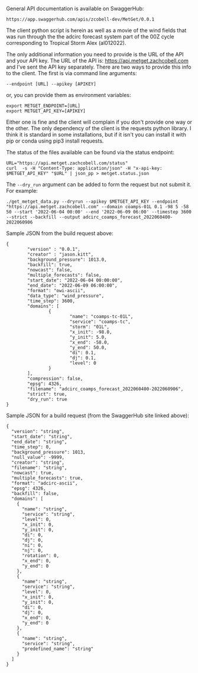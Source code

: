 General API documentation is available on SwaggerHub:
```
https://app.swaggerhub.com/apis/zcobell-dev/MetGet/0.0.1
```
The client python script is herein as well as a movie of the wind fields that was run through the the adcirc forecast system part of the 00Z cycle corresponding to Tropical Storm Alex (al012022).

The only additional information you need to provide is the URL of the API and your API key. The URL of the API is: https://api.metget.zachcobell.com and I've sent the API key separately. There are two ways to provide this info to the client. The first is via command line arguments:
```
--endpoint [URL] --apikey [APIKEY]
```
or, you can provide them as environment variables:
```
export METGET_ENDPOINT=[URL]
export METGET_API_KEY=[APIKEY]
```
Either one is fine and the client will complain if you don't provide one way or the other. The only dependency of the client is the requests python library. I think it is standard in some installations, but if it isn't you can install it with pip or conda using pip3 install requests.

The status of the files available can be found via the status endpoint:
```
URL="https://api.metget.zachcobell.com/status"
curl  -s -H "Content-Type: application/json" -H "x-api-key: $METGET_API_KEY" "$URL" | json_pp > metget.status.json
```
The `--dry_run` argument can be added to form the request but not submit it. For example:

```
./get_metget_data.py --dryrun --apikey $METGET_API_KEY --endpoint "https://api.metget.zachcobell.com" --domain coamps-01L 0.1 -98 5 -58 50 --start '2022-06-04 00:00' --end '2022-06-09 06:00' --timestep 3600 --strict --backfill --output adcirc_coamps_forecast_2022060400-2022060906
```
Sample JSON from the build request above:
```
{
        "version" : "0.0.1",
        "creator" : "jason.kitt",
        "background_pressure": 1013.0,
        "backfill": true,
        "nowcast": false,
        "multiple_forecasts": false,
        "start_date": "2022-06-04 00:00:00",
        "end_date": "2022-06-09 06:00:00",
        "format": "owi-ascii",
        "data_type": "wind_pressure",
        "time_step": 3600,
        "domains": [
                {
                        "name": "coamps-tc-01L",
                        "service": "coamps-tc",
                        "storm": "01L",
                        "x_init": -98.0,
                        "y_init": 5.0,
                        "x_end": -58.0,
                        "y_end": 50.0,
                        "di": 0.1,
                        "dj": 0.1,
                        "level": 0
                }
        ],
        "compression": false,
        "epsg": 4326,
        "filename": "adcirc_coamps_forecast_2022060400-2022060906",
        "strict": true,
        "dry_run": true
}
```
Sample JSON for a build request (from the SwaggerHub site linked above):
```
{
  "version": "string",
  "start_date": "string",
  "end_date": "string",
  "time_step": 0,
  "background_pressure": 1013,
  "null_value": -9999,
  "creator": "string",
  "filename": "string",
  "nowcast": true,
  "multiple_forecasts": true,
  "format": "adcirc-ascii",
  "epsg": 4326,
  "backfill": false,
  "domains": [
    {
      "name": "string",
      "service": "string",
      "level": 0,
      "x_init": 0,
      "y_init": 0,
      "di": 0,
      "dj": 0,
      "ni": 0,
      "nj": 0,
      "rotation": 0,
      "x_end": 0,
      "y_end": 0
    },
    {
      "name": "string",
      "service": "string",
      "level": 0,
      "x_init": 0,
      "y_init": 0,
      "di": 0,
      "dj": 0,
      "x_end": 0,
      "y_end": 0
    },
    {
      "name": "string",
      "service": "string",
      "predefined_name": "string"
    }
  ]
}
```
